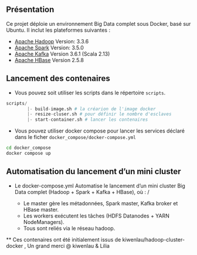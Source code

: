 ## Présentation

Ce projet déploie un environnement Big Data complet sous Docker, basé sur Ubuntu.
Il inclut les plateformes suivantes :

  * [Apache Hadoop](http://hadoop.apache.org/) Version: 3.3.6
  * [Apache Spark](https://spark.apache.org/) Version: 3.5.0
  * [Apache Kafka](https://kafka.apache.org/) Version 3.6.1 (Scala 2.13)
  * [Apache HBase](https://hbase.apache.org/) Version 2.5.8


## Lancement des contenaires

- Vous pouvez soit utiliser les scripts dans le répertoire `scripts`.

```python
scripts/
        |- build-image.sh # la créarion de l'image docker
        |- resize-cluser.sh # pour définir le nombre d'esclaves
        |- start-container.sh # lancer les contenaires
```
- Vous pouvez utiliser docker compose pour lancer les services déclaré dans le ficher `docker_compose/docker-compose.yml` 

```sh
cd docker_compose
docker compose up
```

##  Automatisation du lancement d’un mini cluster
- Le docker-compose.yml
Automatise le lancement d’un mini cluster Big Data complet (Hadoop + Spark + Kafka + HBase), où : /

  * Le master gère les métadonnées, Spark master, Kafka broker et HBase master.
  * Les workers exécutent les tâches (HDFS Datanodes + YARN NodeManagers).
  * Tous sont reliés via le réseau hadoop.

** Ces contenaires ont été initialement issus de kiwenlau/hadoop-cluster-docker , Un grand merci @ kiwenlau & Lilia
